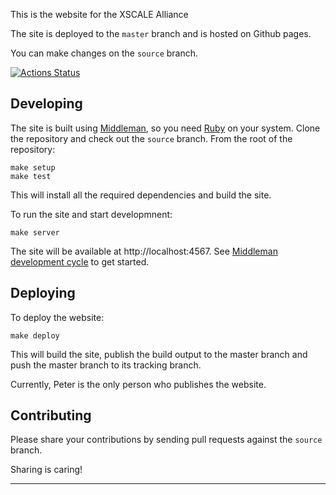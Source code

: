 This is the website for the XSCALE Alliance

The site is deployed to the `master` branch and is hosted on Github pages.

You can make changes on the `source` branch.

[![Actions Status](https://github.com/XSCALE-Alliance/XSCALE-Alliance.github.io/workflows/verify_pull_request/badge.svg)](https://github.com/XSCALE-Alliance/XSCALE-Alliance.github.io/actions)


## Developing

The site is built using [Middleman], so you need [Ruby] on your system.
Clone the repository and check out the `source` branch. 
From the root of the repository:

```
make setup
make test
```

This will install all the required dependencies and build the site.

To run the site and start developmnent:

```
make server
```

The site will be available at http://localhost:4567.
See [Middleman development cycle] to get started.

## Deploying

To deploy the website:

```
make deploy
```

This will build the site, publish the build output to the master branch 
and push the master branch to its tracking branch.

Currently, Peter is the only person who publishes the website.

## Contributing

Please share your contributions by sending pull requests against the `source` branch.

Sharing is caring!

---

  [Middleman]: https://middlemanapp.com/
  [Middleman development cycle]: https://middlemanapp.com/basics/development-cycle/
  [Ruby]: https://www.ruby-lang.org/en/documentation/installation/